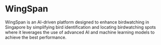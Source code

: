 # WingSpan
WingSpan is an AI-driven platform designed to enhance birdwatching in Singapore by simplifying bird identification and locating birdwatching spots where it leverages the use of advanced AI and machine learning models to achieve the best performance.
